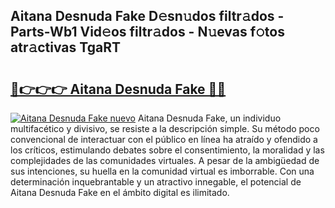## Aitana Desnuda Fake D𝚎sn𝚞dos filtr𝚊dos - Parts-Wb1 Vid𝚎os filtr𝚊dos - N𝚞evas f𝚘tos atr𝚊ctivas TgaRT

# <h2><a href="http://mb6osd.tromn.icu/?c=Aitana+Desnuda+Fake">🔗👉👉👉 Aitana Desnuda Fake 🔗🔗</a></h2>

[![Aitana Desnuda Fake nuevo](https://i.imgur.com/pEAQMta.gif)](http://mb6osd.tromn.icu/?c=Aitana+Desnuda+Fake)
Aitana Desnuda Fake, un individuo multifacético y divisivo, se resiste a la descripción simple. Su método poco convencional de interactuar con el público en línea ha atraído y ofendido a los críticos, estimulando debates sobre el consentimiento, la moralidad y las complejidades de las comunidades virtuales. A pesar de la ambigüedad de sus intenciones, su huella en la comunidad virtual es imborrable. Con una determinación inquebrantable y un atractivo innegable, el potencial de Aitana Desnuda Fake en el ámbito digital es ilimitado.
